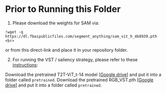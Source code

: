 # Prior to Running this Folder
1. Please download the weights for SAM via:

```
!wget -q https://dl.fbaipublicfiles.com/segment_anything/sam_vit_h_4b8939.pth <br>
```

or from this direct-link and place it in your repository folder. 

2. For running the VST / saliency strategy, please refer to these [instructions](https://github.com/yhydhx/SAMAug/tree/a7dce8878d56d2a265bd2819de3246c726e4adb4/vst_main):

Download the pretrained T2T-ViT_t-14 model [[Google drive](https://drive.google.com/file/d/1R63FUPy0xSybULqpQK6_CTn3QgNog32h/view?usp=sharing)] and put it into a folder called `pretrained`.
Download the pretrained RGB_VST.pth [[Google drive](https://drive.google.com/file/d/1tZ3tQkQ7jlDDfF-_ZROnEZg44MaNQFMc/view)] and put it into a folder called `pretrained`.
